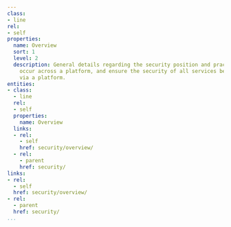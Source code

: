 ```yaml
---
class:
- line
rel:
- self
properties:
  name: Overview
  sort: 1
  level: 2
  description: General details regarding the security position and practices that
    occur across a platform, and ensure the security of all services being made available
    via a platform.
entities:
- class:
  - line
  rel:
  - self
  properties:
    name: Overview
  links:
  - rel:
    - self
    href: security/overview/
  - rel:
    - parent
    href: security/
links:
- rel:
  - self
  href: security/overview/
- rel:
  - parent
  href: security/
...
```


